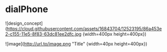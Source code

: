 # dialPhone

![design_concept](https://cloud.githubusercontent.com/assets/16843704/12523195/86a453e2-c155-11e5-8f83-63dc81ee2dfc.jpg {width=400px height=400px})

![image](http://url.to/image.png "Title" {width=40px height=400px})

